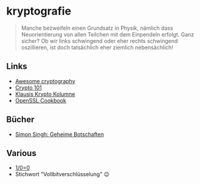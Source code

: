# kryptografie

> Manche bezweifeln einen Grundsatz in Physik, nämlich dass Neuorientierung von allen Teilchen mit dem Einpendeln erfolgt. Ganz sicher? Ob wir links schwingend oder eher rechts schwingend oszillieren, ist doch tatsächlich eher ziemlich nebensächlich!

## Links

- [Awesome cryptography](https://github.com/sobolevn/awesome-cryptography)
- [Crypto 101](https://www.crypto101.io/)
- [Klausis Krypto Kolumne](http://scienceblogs.de/klausis-krypto-kolumne/)
- [OpenSSL Cookbook](https://www.feistyduck.com/books/openssl-cookbook/)

## Bücher

- [Simon Singh: Geheime Botschaften](https://www.amazon.de/dp/3423330716)

## Various

- [1/0=0](https://www.hillelwayne.com/post/divide-by-zero/)
- Stichwort "Vollbitverschlüsselung" 😉
